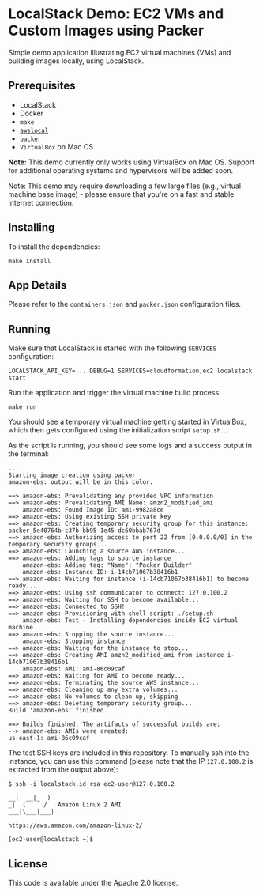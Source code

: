 # LocalStack Demo: EC2 VMs and Custom Images using Packer

Simple demo application illustrating EC2 virtual machines (VMs) and building images locally, using LocalStack.

## Prerequisites

* LocalStack
* Docker
* `make`
* [`awslocal`](https://github.com/localstack/awscli-local)
* [`packer`](https://www.packer.io)
* `VirtualBox` on Mac OS

**Note:** This demo currently only works using VirtualBox on Mac OS. Support for additional operating systems and hypervisors will be added soon.

Note: This demo may require downloading a few large files (e.g., virtual machine base image) - please ensure that you're on a fast and stable internet connection.

## Installing

To install the dependencies:
```
make install
```

## App Details

Please refer to the `containers.json` and `packer.json` configuration files.

## Running

Make sure that LocalStack is started with the following `SERVICES` configuration:
```
LOCALSTACK_API_KEY=... DEBUG=1 SERVICES=cloudformation,ec2 localstack start
```

Run the application and trigger the virtual machine build process:
```
make run
```

You should see a temporary virtual machine getting started in VirtualBox, which then gets configured using the initialization script `setup.sh`. .

As the script is running, you should see some logs and a success output in the terminal:
```
...
Starting image creation using packer
amazon-ebs: output will be in this color.

==> amazon-ebs: Prevalidating any provided VPC information
==> amazon-ebs: Prevalidating AMI Name: amzn2_modified_ami
    amazon-ebs: Found Image ID: ami-9982a8ce
==> amazon-ebs: Using existing SSH private key
==> amazon-ebs: Creating temporary security group for this instance: packer_5e40764b-c37b-bb95-1e45-dc60bbab767d
==> amazon-ebs: Authorizing access to port 22 from [0.0.0.0/0] in the temporary security groups...
==> amazon-ebs: Launching a source AWS instance...
==> amazon-ebs: Adding tags to source instance
    amazon-ebs: Adding tag: "Name": "Packer Builder"
    amazon-ebs: Instance ID: i-14cb71067b38416b1
==> amazon-ebs: Waiting for instance (i-14cb71067b38416b1) to become ready...
==> amazon-ebs: Using ssh communicator to connect: 127.0.100.2
==> amazon-ebs: Waiting for SSH to become available...
==> amazon-ebs: Connected to SSH!
==> amazon-ebs: Provisioning with shell script: ./setup.sh
    amazon-ebs: Test - Installing dependencies inside EC2 virtual machine
==> amazon-ebs: Stopping the source instance...
    amazon-ebs: Stopping instance
==> amazon-ebs: Waiting for the instance to stop...
==> amazon-ebs: Creating AMI amzn2_modified_ami from instance i-14cb71067b38416b1
    amazon-ebs: AMI: ami-86c09caf
==> amazon-ebs: Waiting for AMI to become ready...
==> amazon-ebs: Terminating the source AWS instance...
==> amazon-ebs: Cleaning up any extra volumes...
==> amazon-ebs: No volumes to clean up, skipping
==> amazon-ebs: Deleting temporary security group...
Build 'amazon-ebs' finished.

==> Builds finished. The artifacts of successful builds are:
--> amazon-ebs: AMIs were created:
us-east-1: ami-86c09caf
```

The test SSH keys are included in this repository. To manually ssh into the instance, you can use this command (please note that the IP `127.0.100.2` is extracted from the output above):
```
$ ssh -i localstack.id_rsa ec2-user@127.0.100.2

__|  __|_  )
_|  (     /   Amazon Linux 2 AMI
___|\___|___|

https://aws.amazon.com/amazon-linux-2/

[ec2-user@localstack ~]$
```

## License

This code is available under the Apache 2.0 license.
